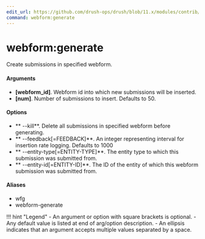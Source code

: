 ```yaml
---
edit_url: https://github.com/drush-ops/drush/blob/11.x/modules/contrib/webform/src/Commands/WebformCommands.php
command: webform:generate
---
```

# webform:generate

Create submissions in specified webform.

#### Arguments

- **[webform_id]**. Webform id into which new submissions will be inserted.
- **[num]**. Number of submissions to insert. Defaults to 50.

#### Options

- ** --kill**. Delete all submissions in specified webform before generating.
- ** --feedback[=FEEDBACK]**. An integer representing interval for insertion rate logging. Defaults to 1000
- ** --entity-type[=ENTITY-TYPE]**. The entity type to which this submission was submitted from.
- ** --entity-id[=ENTITY-ID]**. The ID of the entity of which this webform submission was submitted from.

#### Aliases

- wfg
- webform-generate

!!! hint "Legend"
    - An argument or option with square brackets is optional.
    - Any default value is listed at end of arg/option description.
    - An ellipsis indicates that an argument accepts multiple values separated by a space.